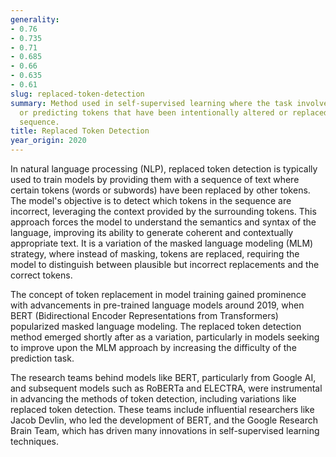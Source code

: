 ```yaml
---
generality:
- 0.76
- 0.735
- 0.71
- 0.685
- 0.66
- 0.635
- 0.61
slug: replaced-token-detection
summary: Method used in self-supervised learning where the task involves identifying
  or predicting tokens that have been intentionally altered or replaced in a given
  sequence.
title: Replaced Token Detection
year_origin: 2020
---
```


In natural language processing (NLP), replaced token detection is typically used to train models by providing them with a sequence of text where certain tokens (words or subwords) have been replaced by other tokens. The model's objective is to detect which tokens in the sequence are incorrect, leveraging the context provided by the surrounding tokens. This approach forces the model to understand the semantics and syntax of the language, improving its ability to generate coherent and contextually appropriate text. It is a variation of the masked language modeling (MLM) strategy, where instead of masking, tokens are replaced, requiring the model to distinguish between plausible but incorrect replacements and the correct tokens.

The concept of token replacement in model training gained prominence with advancements in pre-trained language models around 2019, when BERT (Bidirectional Encoder Representations from Transformers) popularized masked language modeling. The replaced token detection method emerged shortly after as a variation, particularly in models seeking to improve upon the MLM approach by increasing the difficulty of the prediction task.

The research teams behind models like BERT, particularly from Google AI, and subsequent models such as RoBERTa and ELECTRA, were instrumental in advancing the methods of token detection, including variations like replaced token detection. These teams include influential researchers like Jacob Devlin, who led the development of BERT, and the Google Research Brain Team, which has driven many innovations in self-supervised learning techniques.